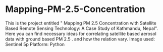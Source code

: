# Mapping-PM-2.5-Concentration
This is the project entitled " Mapping PM 2.5 Concentration with Satellite Based Remote  Sensing Technology: A Case Study of Kathmandu, Nepal". Here you can find necessary ideas for correlating satellite based aerosol data with ground based PM 2.5 .  and how the relation vary. 
Image used: Sentinel 5p
Platform: Python

